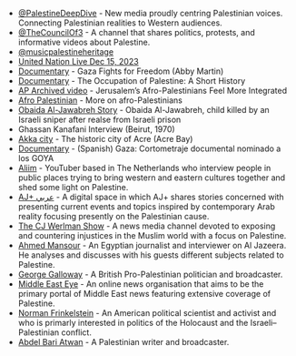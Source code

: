 - [@PalestineDeepDive](https://www.youtube.com/@PalestineDeepDive) - New media proudly centring Palestinian voices. Connecting Palestinian realities to Western audiences. 
- [@TheCouncilOf3](https://www.youtube.com/@TheCouncilOf3) - A channel that shares politics, protests, and informative videos about Palestine.
- [@musicpalestineheritage](https://youtube.com/@musicpalestineheritage?feature=shared)
- [United Nation Live Dec 15, 2023](https://www.youtube.com/watch?v=nkYp-95_yqw)
- [Documentary](https://youtu.be/HnZSaKYmP2s) - Gaza Fights for Freedom (Abby Martin)
- [Documentary](https://www.youtube.com/watch?v=cXhqgsZ7ZRc ) - The Occupation of Palestine: A Short History 
- [AP Archived video](https://www.youtube.com/watch?v=aOnL80yhiko) - Jerusalem’s Afro-Palestinians Feel More Integrated 
- [Afro Palestinian](https://www.youtube.com/watch?v=Gl87Vsx1AwI&feature=youtu.be ) - More on afro-Palestinians
- [Obaida Al-Jawabreh Story](https://youtu.be/JjAsFhYOwGc) - Obaida Al-Jawabreh, child killed by an Israeli sniper after realse from Israeli prison 
-  Ghassan Kanafani Interview (Beirut, 1970)  
- [Akka city](https://youtu.be/KZ82Gpxobhc) - The historic city of Acre (Acre Bay)
- [Documentary](https://www.youtube.com/watch?v=57Ss2Zk7Jb4) - (Spanish) Gaza: Cortometraje documental nominado a los GOYA
- [Aliim](https://www.youtube.com/@aliim714) - YouTuber based in The Netherlands who interview people in public places trying to bring western and eastern cultures together and shed some light on Palestine.
- [AJ+ عربي](https://www.youtube.com/channel/UCnVGseMUtv2yFNC-dQ2JdSw) - A digital space in which AJ+ shares stories
concerned with presenting current events and topics inspired by contemporary Arab reality focusing presently on the Palestinian cause.
- [The CJ Werlman Show](https://www.youtube.com/results?search_query=The+CJ+Werlman+Show) - A news media channel devoted to exposing and countering injustices in the Muslim world with a focus on Palestine.
- [Ahmed Mansour](https://www.youtube.com/results?search_query=Ahmed+Mansour+channel) - An Egyptian journalist and interviewer on Al Jazeera. He analyses and discusses with his guests different subjects related to Palestine.
- [George Galloway](https://www.youtube.com/results?search_query=george+galloway) - A British Pro-Palestinian politician and broadcaster.
- [Middle East Eye](https://www.youtube.com/results?search_query=Middle+East+Eye) - An online news organisation that aims to be the primary portal of Middle East news featuring extensive coverage of Palestine.
- [Norman Frinkelstein](https://www.youtube.com/results?search_query=Norman+Finkelstein) - An American political scientist and activist and who is primarly interested in politics of the Holocaust and the Israeli–Palestinian conflict.
- [Abdel Bari Atwan](https://www.youtube.com/@abdelbariatwan9183/videos) - A Palestinian writer and broadcaster.
